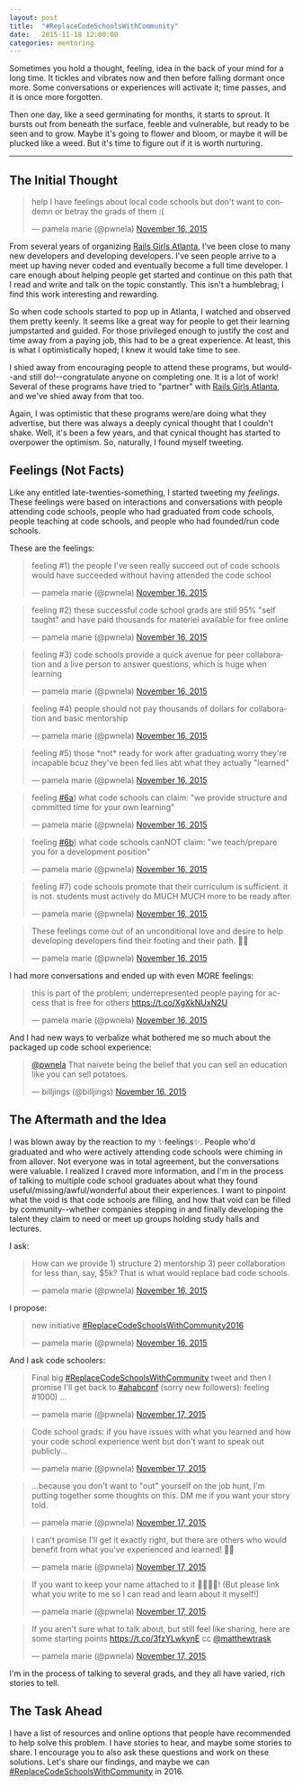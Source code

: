 ```yaml
---
layout: post
title:  "#ReplaceCodeSchoolsWithCommunity"
date:   2015-11-18 12:00:00
categories: mentoring
---
```


Sometimes you hold a thought, feeling, idea in the back of your mind for a long time. It tickles and vibrates now and then before falling dormant once more. Some conversations or experiences will activate it; time passes, and it is once more forgotten.

Then one day, like a seed germinating for months, it starts to sprout. It bursts out from beneath the surface, feeble and vulnerable, but ready to be seen and to grow. Maybe it's going to flower and bloom, or maybe it will be plucked like a weed. But it's time to figure out if it is worth nurturing.

*********

## The Initial Thought
<blockquote class="twitter-tweet" lang="en"><p lang="en" dir="ltr">help I have feelings about local code schools but don&#39;t want to condemn or betray the grads of them :(</p>&mdash; pamela marie (@pwnela) <a href="https://twitter.com/pwnela/status/666274561546133504">November 16, 2015</a></blockquote> <script async src="//platform.twitter.com/widgets.js" charset="utf-8"></script>

From several years of organizing [Rails Girls Atlanta](https://twitter.com/RailsGirlsATL), I've been close to many new developers and developing developers. I've seen people arrive to a meet up having never coded and eventually become a full time developer. I care enough about helping people get started and continue on this path that I read and write and talk on the topic constantly. This isn't a humblebrag; I find this work interesting and rewarding.

So when code schools started to pop up in Atlanta, I watched and observed them pretty keenly. It seems like a great way for people to get their learning jumpstarted and guided. For those privileged enough to justify the cost and time away from a paying job, this had to be a great experience. At least, this is what I optimistically hoped; I knew it would take time to see.

I shied away from encouraging people to attend these programs, but would--and still do!--congratulate anyone on completing one. It is a lot of work! Several of these programs have tried to "partner" with [Rails Girls Atlanta](https://twitter.com/RailsGirlsATL), and we've shied away from that too.

Again, I was optimistic that these programs were/are doing what they advertise, but there was always a deeply cynical thought that I couldn't shake. Well, it's been a few years, and that cynical thought has started to overpower the optimism. So, naturally, I found myself tweeting.

## Feelings (Not Facts)

Like any entitled late-twenties-something, I started tweeting my _feelings_. These feelings were based on interactions and conversations with people attending code schools, people who had graduated from code schools, people teaching at code schools, and people who had founded/run code schools.

These are the feelings:

<blockquote class="twitter-tweet" lang="en"><p lang="en" dir="ltr">feeling #1) the people I&#39;ve seen really succeed out of code schools would have succeeded without having attended the code school</p>&mdash; pamela marie (@pwnela) <a href="https://twitter.com/pwnela/status/666275452898697216">November 16, 2015</a></blockquote> <script async src="//platform.twitter.com/widgets.js" charset="utf-8"></script>
<blockquote class="twitter-tweet" lang="en"><p lang="en" dir="ltr">feeling #2) these successful code school grads are still 95% &quot;self taught&quot; and have paid thousands for materiel available for free online</p>&mdash; pamela marie (@pwnela) <a href="https://twitter.com/pwnela/status/666276229834764288">November 16, 2015</a></blockquote> <script async src="//platform.twitter.com/widgets.js" charset="utf-8"></script>
<blockquote class="twitter-tweet" lang="en"><p lang="en" dir="ltr">feeling #3) code schools provide a quick avenue for peer collaboration and a live person to answer questions, which is huge when learning</p>&mdash; pamela marie (@pwnela) <a href="https://twitter.com/pwnela/status/666276466657751040">November 16, 2015</a></blockquote> <script async src="//platform.twitter.com/widgets.js" charset="utf-8"></script>
<blockquote class="twitter-tweet" lang="en"><p lang="en" dir="ltr">feeling #4) people should not pay thousands of dollars for collaboration and basic mentorship</p>&mdash; pamela marie (@pwnela) <a href="https://twitter.com/pwnela/status/666276632487968768">November 16, 2015</a></blockquote> <script async src="//platform.twitter.com/widgets.js" charset="utf-8"></script>
<blockquote class="twitter-tweet" lang="en"><p lang="en" dir="ltr">feeling #5) those *not* ready for work after graduating worry they&#39;re incapable bcuz they&#39;ve been fed lies abt what they actually &quot;learned&quot;</p>&mdash; pamela marie (@pwnela) <a href="https://twitter.com/pwnela/status/666277273851531268">November 16, 2015</a></blockquote> <script async src="//platform.twitter.com/widgets.js" charset="utf-8"></script>
<blockquote class="twitter-tweet" lang="en"><p lang="en" dir="ltr">feeling <a href="https://twitter.com/hashtag/6a?src=hash">#6a</a>) what code schools can claim: &quot;we provide structure and committed time for your own learning&quot;</p>&mdash; pamela marie (@pwnela) <a href="https://twitter.com/pwnela/status/666278668193386496">November 16, 2015</a></blockquote> <script async src="//platform.twitter.com/widgets.js" charset="utf-8"></script>
<blockquote class="twitter-tweet" lang="en"><p lang="en" dir="ltr">feeling <a href="https://twitter.com/hashtag/6b?src=hash">#6b</a>) what code schools canNOT claim: &quot;we teach/prepare you for a development position&quot;</p>&mdash; pamela marie (@pwnela) <a href="https://twitter.com/pwnela/status/666278800267862017">November 16, 2015</a></blockquote> <script async src="//platform.twitter.com/widgets.js" charset="utf-8"></script>
<blockquote class="twitter-tweet" lang="en"><p lang="en" dir="ltr">feeling #7) code schools promote that their curriculum is sufficient. it is not. students must actively do MUCH MUCH more to be ready after.</p>&mdash; pamela marie (@pwnela) <a href="https://twitter.com/pwnela/status/666279922340651010">November 16, 2015</a></blockquote> <script async src="//platform.twitter.com/widgets.js" charset="utf-8"></script>
<blockquote class="twitter-tweet" lang="en"><p lang="en" dir="ltr">These feelings come out of an unconditional love and desire to help developing developers find their footing and their path. 💝💝</p>&mdash; pamela marie (@pwnela) <a href="https://twitter.com/pwnela/status/666280248053514240">November 16, 2015</a></blockquote> <script async src="//platform.twitter.com/widgets.js" charset="utf-8"></script>

I had more conversations and ended up with even MORE feelings:
<blockquote class="twitter-tweet" lang="en"><p lang="en" dir="ltr">this is part of the problem; underrepresented people paying for access that is free for others&#10;&#10;<a href="https://t.co/XgXkNUxN2U">https://t.co/XgXkNUxN2U</a></p>&mdash; pamela marie (@pwnela) <a href="https://twitter.com/pwnela/status/666284758356357120">November 16, 2015</a></blockquote> <script async src="//platform.twitter.com/widgets.js" charset="utf-8"></script>

And I had new ways to verbalize what bothered me so much about the packaged up code school experience:
<blockquote class="twitter-tweet" lang="en"><p lang="en" dir="ltr"><a href="https://twitter.com/pwnela">@pwnela</a> That naivete being the belief that you can sell an education like you can sell potatoes.</p>&mdash; billjings (@billjings) <a href="https://twitter.com/billjings/status/666282526852411392">November 16, 2015</a></blockquote> <script async src="//platform.twitter.com/widgets.js" charset="utf-8"></script>



## The Aftermath and the Idea

I was blown away by the reaction to my ✨feelings✨. People who'd graduated and who were actively attending code schools were chiming in from allover. Not everyone was in total agreement, but the conversations were valuable. I realized I craved more information, and I'm in the process of talking to multiple code school graduates about what they found useful/missing/awful/wonderful about their experiences. I want to pinpoint what the void is that code schools are filling, and how that void can be filled by community--whether companies stepping in and finally developing the talent they claim to need or meet up groups holding study halls and lectures.

I ask:

<blockquote class="twitter-tweet" lang="en"><p lang="en" dir="ltr">How can we provide 1) structure 2) mentorship 3) peer collaboration for less than, say, $5k?&#10;&#10;That is what would replace bad code schools.</p>&mdash; pamela marie (@pwnela) <a href="https://twitter.com/pwnela/status/666280855631958016">November 16, 2015</a></blockquote> <script async src="//platform.twitter.com/widgets.js" charset="utf-8"></script>

I propose:

<blockquote class="twitter-tweet" lang="en"><p lang="en" dir="ltr">new initiative <a href="https://twitter.com/hashtag/ReplaceCodeSchoolsWithCommunity2016?src=hash">#ReplaceCodeSchoolsWithCommunity2016</a></p>&mdash; pamela marie (@pwnela) <a href="https://twitter.com/pwnela/status/666283526275407872">November 16, 2015</a></blockquote> <script async src="//platform.twitter.com/widgets.js" charset="utf-8"></script>

And I ask code schoolers:
<blockquote class="twitter-tweet" lang="en"><p lang="en" dir="ltr">Final big <a href="https://twitter.com/hashtag/ReplaceCodeSchoolsWithCommunity?src=hash">#ReplaceCodeSchoolsWithCommunity</a> tweet and then I promise I&#39;ll get back to <a href="https://twitter.com/hashtag/ahabconf?src=hash">#ahabconf</a> (sorry new followers): &#10;&#10;feeling #1000) ...</p>&mdash; pamela marie (@pwnela) <a href="https://twitter.com/pwnela/status/666657484258549760">November 17, 2015</a></blockquote> <script async src="//platform.twitter.com/widgets.js" charset="utf-8"></script>
<blockquote class="twitter-tweet" lang="en"><p lang="en" dir="ltr">Code school grads: if you have issues with what you learned and how your code school experience went but don&#39;t want to speak out publicly...</p>&mdash; pamela marie (@pwnela) <a href="https://twitter.com/pwnela/status/666640641057800192">November 17, 2015</a></blockquote> <script async src="//platform.twitter.com/widgets.js" charset="utf-8"></script>
<blockquote class="twitter-tweet" lang="en"><p lang="en" dir="ltr">...because you don&#39;t want to &quot;out&quot; yourself on the job hunt, I&#39;m putting together some thoughts on this. DM me if you want your story told.</p>&mdash; pamela marie (@pwnela) <a href="https://twitter.com/pwnela/status/666640989763837952">November 17, 2015</a></blockquote> <script async src="//platform.twitter.com/widgets.js" charset="utf-8"></script>
<blockquote class="twitter-tweet" lang="en"><p lang="en" dir="ltr">I can&#39;t promise I&#39;ll get it exactly right, but there are others who would benefit from what you&#39;ve experienced and learned! 💚💚</p>&mdash; pamela marie (@pwnela) <a href="https://twitter.com/pwnela/status/666641245301776384">November 17, 2015</a></blockquote> <script async src="//platform.twitter.com/widgets.js" charset="utf-8"></script>
<blockquote class="twitter-tweet" lang="en"><p lang="en" dir="ltr">If you want to keep your name attached to it 👏👏👏👏! &#10;(But please link what you write to me so I can read and learn about it myself!)</p>&mdash; pamela marie (@pwnela) <a href="https://twitter.com/pwnela/status/666642533418684416">November 17, 2015</a></blockquote> <script async src="//platform.twitter.com/widgets.js" charset="utf-8"></script>
<blockquote class="twitter-tweet" lang="en"><p lang="en" dir="ltr">If you aren&#39;t sure what to talk about, but still feel like sharing, here are some starting points <a href="https://t.co/3fzYLwkynE">https://t.co/3fzYLwkynE</a>&#10;&#10;cc <a href="https://twitter.com/matthewtrask">@matthewtrask</a></p>&mdash; pamela marie (@pwnela) <a href="https://twitter.com/pwnela/status/666650945086988288">November 17, 2015</a></blockquote> <script async src="//platform.twitter.com/widgets.js" charset="utf-8"></script>

I'm in the process of talking to several grads, and they all have varied, rich stories to tell.

## The Task Ahead
I have a list of resources and online options that people have recommended to help solve this problem. I have stories to hear, and maybe some stories to share. I encourage you to also ask these questions and work on these solutions. Let's share our findings, and maybe we can [#ReplaceCodeSchoolsWithCommunity](https://twitter.com/search?q=%23replacecodeschoolswithcommunity%20OR%20%23replacecodeschoolswithcommunity2016&src=typd) in 2016.


